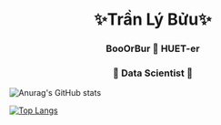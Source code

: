 <h1 align="center">✨Trần Lý Bửu✨</h1>
<h3 align="center">BooOrBur 👋 HUET-er</h3>
<h3 align="center">🌱 Data Scientist 🔭</h3>

![Anurag's GitHub stats](https://github-readme-stats.vercel.app/api?username=tranlybuu&show_icons=true&theme=radical)

[![Top Langs](https://github-readme-stats.vercel.app/api/top-langs/?username=tranlybuu&layout=compact)](https://github.com/tranlybuu/github-readme-stats)
